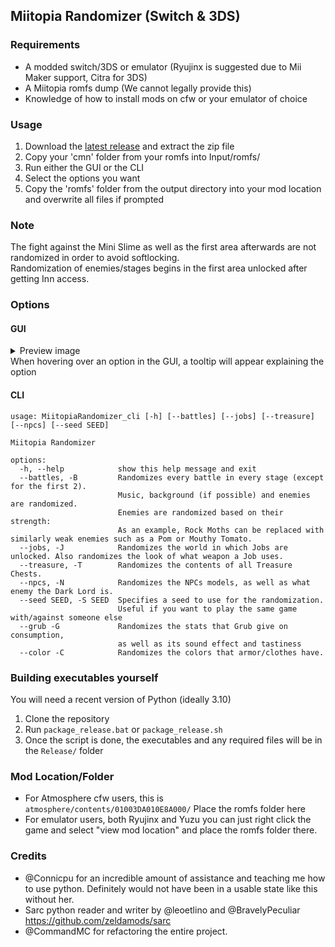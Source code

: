 ## Miitopia Randomizer (Switch & 3DS)


### Requirements
- A modded switch/3DS or emulator (Ryujinx is suggested due to Mii Maker support, Citra for 3DS)
- A Miitopia romfs dump (We cannot legally provide this)
- Knowledge of how to install mods on cfw or your emulator of choice

### Usage
1. Download the [latest release](https://github.com/Kobazco/Miitopia_Randomizer/releases/latest) and extract the zip file
2. Copy your 'cmn' folder from your romfs into Input/romfs/
3. Run either the GUI or the CLI
4. Select the options you want
5. Copy the 'romfs' folder from the output directory into your mod location and overwrite all files if prompted

### Note
The fight against the Mini Slime as well as the first area afterwards are not randomized in order to avoid softlocking.  
Randomization of enemies/stages begins in the first area unlocked after getting Inn access.

### Options

#### GUI
<details>
  <summary>Preview image</summary>
  <img src="https://user-images.githubusercontent.com/34034631/161847591-fc27d62e-17ff-4913-a7bc-efa2658dabe2.png">
</details>
When hovering over an option in the GUI, a tooltip will appear explaining the option

#### CLI
```
usage: MiitopiaRandomizer_cli [-h] [--battles] [--jobs] [--treasure] [--npcs] [--seed SEED]

Miitopia Randomizer

options:
  -h, --help            show this help message and exit
  --battles, -B         Randomizes every battle in every stage (except for the first 2).
                        Music, background (if possible) and enemies are randomized.
                        Enemies are randomized based on their strength: 
                        As an example, Rock Moths can be replaced with similarly weak enemies such as a Pom or Mouthy Tomato.
  --jobs, -J            Randomizes the world in which Jobs are unlocked. Also randomizes the look of what weapon a Job uses.
  --treasure, -T        Randomizes the contents of all Treasure Chests.
  --npcs, -N            Randomizes the NPCs models, as well as what enemy the Dark Lord is.
  --seed SEED, -S SEED  Specifies a seed to use for the randomization.
                        Useful if you want to play the same game with/against someone else
  --grub -G             Randomizes the stats that Grub give on consumption,
                        as well as its sound effect and tastiness
  --color -C            Randomizes the colors that armor/clothes have.
```

### Building executables yourself
You will need a recent version of Python (ideally 3.10)
1. Clone the repository
2. Run `package_release.bat` or `package_release.sh`
3. Once the script is done, the executables and any required files will be in the `Release/` folder

### Mod Location/Folder
- For Atmosphere cfw users, this is `atmosphere/contents/01003DA010E8A000/` Place the romfs folder here
- For emulator users, both Ryujinx and Yuzu you can just right click the game and select "view mod location" and place the romfs folder there.


### Credits
- @Connicpu for an incredible amount of assistance and teaching me how to use python. Definitely would not have been in a usable state like this without her.
- Sarc python reader and writer by @leoetlino and @BravelyPeculiar https://github.com/zeldamods/sarc
- @CommandMC for refactoring the entire project.
